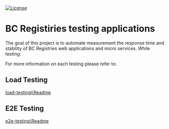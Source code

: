 
[![License](https://img.shields.io/badge/License-Apache%202.0-blue.svg)](LICENSE)

# BC Registiries testing applications

The goal of this project is to automate measurement the response time and stability  of BC Registries web applications and micro services. While testing:

For more information on each testing please refer to:

## Load Testing

[load-testingi\Readme](load-testing/README.md)

## E2E Testing

[e2e-testing\Readme](e2e-testing/README.md)
